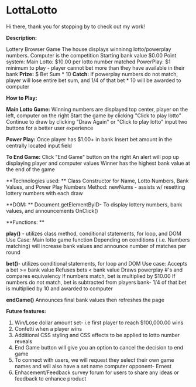 # LottaLotto

Hi there, thank you for stopping by to check out my work! 

**Description:**

Lottery Browser Game
The house displays winninng lotto/powerplay numbers. Computer is the competition
Starting bank value $0.00
Point system: 
Main Lotto: $10.00 per lotto number matched
PowerPlay: $1 minimum to play - player cannot bet more than they have available in their bank 
          **Prize:** $ Bet Sum * 10 
          **Catch:** If powerplay numbers do not match, player will lose entire bet sum, and 1/4 of that bet * 10 will be awarded to computer 
          
**How to Play:**

**Main Lotto Game:**
Winning numbers are displayed top center, player on the left, computer on the right
Start the game by clicking "Click to play lotto"
Continue to draw by clicking "Draw Again" or "Click to play lotto" input two buttons for a better user experience

**Power Play:**
Once player has $1.00+ in bank
Insert bet amount in the centrally located input field 

**To End Game:**
Click "End Game" button on the right
An alert will pop up displaying player and computer values 
Winner has the highest bank value at the end of the game

**Technologies used: **
Class Constructor for Name, Lotto Numbers, Bank Values, and Power Play Numbers
Method: newNums - assists w/ resetting lottery numbers with each draw

**DOM: **
Document.getElementByID- To display lottery numbers, bank values, and announcements 
OnClick()

**Functions: **

**play()** - utilizes class method, conditional statements, for loop, and DOM
Use Case: 
Main lotto game function
Depending on conditions ( i.e. Numbers matching) will increase bank values and announce number of matches per round

**bet()**- utilizes conditional statements, for loop and DOM
Use case:
Accepts a bet >= bank value
Refuses bets < bank value 
Draws powerplay #'s and compares equivalency
If numbers match, bet is multiplied by $10.00
If numbers do not match, bet is subtracted from players bank- 1/4 of that bet is multiplied by 10 and awarded to computer

**endGame()**
Announces final bank values then refreshes the page

**Future features:**

1. Win/Lose dollar amount set- i.e first player to reach $100,000.00 wins
2. Confetti when a player wins
3. Additional CSS styling and CSS effects to be applied to lotto number reveals
4. End Game button will give you an option to cancel the decision to end game
5. To connect with users, we will request they select their own game names and will also have a set name computer opponent- Ernest
6. Enhacement/Feedback survey forum for users to share any ideas or feedback to enhance product
